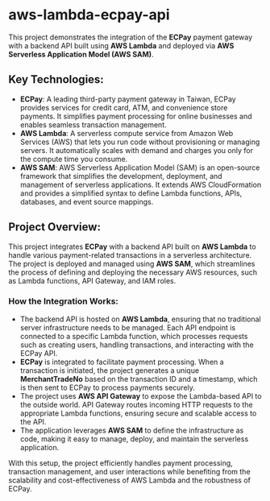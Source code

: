 # aws-lambda-ecpay-api

This project demonstrates the integration of the **ECPay** payment gateway with a backend API built using **AWS Lambda** and deployed via **AWS Serverless Application Model (AWS SAM)**.

## Key Technologies:

- **ECPay**: A leading third-party payment gateway in Taiwan, ECPay provides services for credit card, ATM, and convenience store payments. It simplifies payment processing for online businesses and enables seamless transaction management.
- **AWS Lambda**: A serverless compute service from Amazon Web Services (AWS) that lets you run code without provisioning or managing servers. It automatically scales with demand and charges you only for the compute time you consume.
- **AWS SAM**: AWS Serverless Application Model (SAM) is an open-source framework that simplifies the development, deployment, and management of serverless applications. It extends AWS CloudFormation and provides a simplified syntax to define Lambda functions, APIs, databases, and event source mappings.

## Project Overview:

This project integrates **ECPay** with a backend API built on **AWS Lambda** to handle various payment-related transactions in a serverless architecture. The project is deployed and managed using **AWS SAM**, which streamlines the process of defining and deploying the necessary AWS resources, such as Lambda functions, API Gateway, and IAM roles.

### How the Integration Works:

- The backend API is hosted on **AWS Lambda**, ensuring that no traditional server infrastructure needs to be managed. Each API endpoint is connected to a specific Lambda function, which processes requests such as creating users, handling transactions, and interacting with the ECPay API.
- **ECPay** is integrated to facilitate payment processing. When a transaction is initiated, the project generates a unique **MerchantTradeNo** based on the transaction ID and a timestamp, which is then sent to ECPay to process payments securely.
- The project uses **AWS API Gateway** to expose the Lambda-based API to the outside world. API Gateway routes incoming HTTP requests to the appropriate Lambda functions, ensuring secure and scalable access to the API.
- The application leverages **AWS SAM** to define the infrastructure as code, making it easy to manage, deploy, and maintain the serverless application.

With this setup, the project efficiently handles payment processing, transaction management, and user interactions while benefiting from the scalability and cost-effectiveness of AWS Lambda and the robustness of ECPay.

